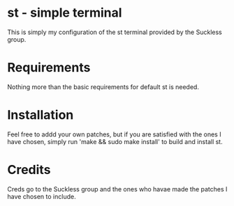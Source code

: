 # st - simple terminal
This is simply my configuration of the st terminal provided by the Suckless
group.


# Requirements
Nothing more than the basic requirements for default st is needed.


# Installation
Feel free to addd your own patches, but if you are satisfied with the ones I
have chosen, simply run 'make && sudo make install' to build and install st.

# Credits
Creds go to the Suckless group and the ones who havae made the patches I have
chosen to include.
